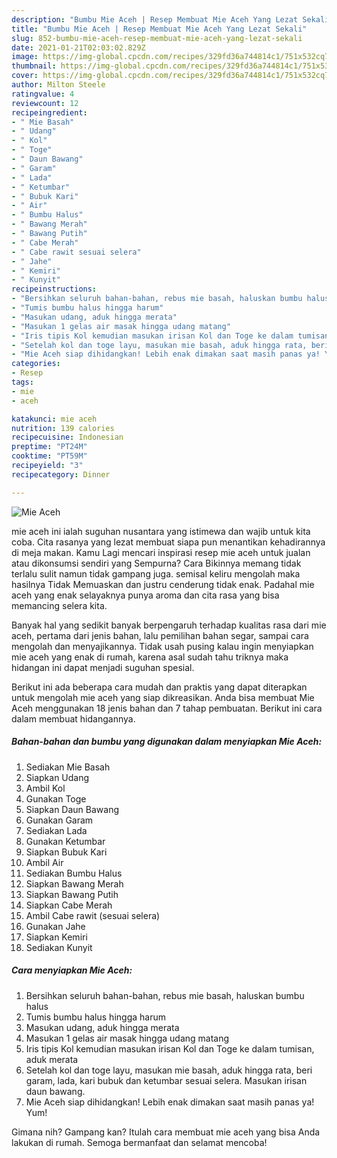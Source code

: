 ```yaml
---
description: "Bumbu Mie Aceh | Resep Membuat Mie Aceh Yang Lezat Sekali"
title: "Bumbu Mie Aceh | Resep Membuat Mie Aceh Yang Lezat Sekali"
slug: 852-bumbu-mie-aceh-resep-membuat-mie-aceh-yang-lezat-sekali
date: 2021-01-21T02:03:02.829Z
image: https://img-global.cpcdn.com/recipes/329fd36a744814c1/751x532cq70/mie-aceh-foto-resep-utama.jpg
thumbnail: https://img-global.cpcdn.com/recipes/329fd36a744814c1/751x532cq70/mie-aceh-foto-resep-utama.jpg
cover: https://img-global.cpcdn.com/recipes/329fd36a744814c1/751x532cq70/mie-aceh-foto-resep-utama.jpg
author: Milton Steele
ratingvalue: 4
reviewcount: 12
recipeingredient:
- " Mie Basah"
- " Udang"
- " Kol"
- " Toge"
- " Daun Bawang"
- " Garam"
- " Lada"
- " Ketumbar"
- " Bubuk Kari"
- " Air"
- " Bumbu Halus"
- " Bawang Merah"
- " Bawang Putih"
- " Cabe Merah"
- " Cabe rawit sesuai selera"
- " Jahe"
- " Kemiri"
- " Kunyit"
recipeinstructions:
- "Bersihkan seluruh bahan-bahan, rebus mie basah, haluskan bumbu halus"
- "Tumis bumbu halus hingga harum"
- "Masukan udang, aduk hingga merata"
- "Masukan 1 gelas air masak hingga udang matang"
- "Iris tipis Kol kemudian masukan irisan Kol dan Toge ke dalam tumisan, aduk merata"
- "Setelah kol dan toge layu, masukan mie basah, aduk hingga rata, beri garam, lada, kari bubuk dan ketumbar sesuai selera. Masukan irisan daun bawang."
- "Mie Aceh siap dihidangkan! Lebih enak dimakan saat masih panas ya! Yum!"
categories:
- Resep
tags:
- mie
- aceh

katakunci: mie aceh 
nutrition: 139 calories
recipecuisine: Indonesian
preptime: "PT24M"
cooktime: "PT59M"
recipeyield: "3"
recipecategory: Dinner

---
```



![Mie Aceh](https://img-global.cpcdn.com/recipes/329fd36a744814c1/751x532cq70/mie-aceh-foto-resep-utama.jpg)


mie aceh ini ialah suguhan nusantara yang istimewa dan wajib untuk kita coba. Cita rasanya yang lezat membuat siapa pun menantikan kehadirannya di meja makan.
Kamu Lagi mencari inspirasi resep mie aceh untuk jualan atau dikonsumsi sendiri yang Sempurna? Cara Bikinnya memang tidak terlalu sulit namun tidak gampang juga. semisal keliru mengolah maka hasilnya Tidak Memuaskan dan justru cenderung tidak enak. Padahal mie aceh yang enak selayaknya punya aroma dan cita rasa yang bisa memancing selera kita.

Banyak hal yang sedikit banyak berpengaruh terhadap kualitas rasa dari mie aceh, pertama dari jenis bahan, lalu pemilihan bahan segar, sampai cara mengolah dan menyajikannya. Tidak usah pusing kalau ingin menyiapkan mie aceh yang enak di rumah, karena asal sudah tahu triknya maka hidangan ini dapat menjadi suguhan spesial.




Berikut ini ada beberapa cara mudah dan praktis yang dapat diterapkan untuk mengolah mie aceh yang siap dikreasikan. Anda bisa membuat Mie Aceh menggunakan 18 jenis bahan dan 7 tahap pembuatan. Berikut ini cara dalam membuat hidangannya.

<!--inarticleads1-->

##### Bahan-bahan dan bumbu yang digunakan dalam menyiapkan Mie Aceh:

1. Sediakan  Mie Basah
1. Siapkan  Udang
1. Ambil  Kol
1. Gunakan  Toge
1. Siapkan  Daun Bawang
1. Gunakan  Garam
1. Sediakan  Lada
1. Gunakan  Ketumbar
1. Siapkan  Bubuk Kari
1. Ambil  Air
1. Sediakan  Bumbu Halus
1. Siapkan  Bawang Merah
1. Siapkan  Bawang Putih
1. Siapkan  Cabe Merah
1. Ambil  Cabe rawit (sesuai selera)
1. Gunakan  Jahe
1. Siapkan  Kemiri
1. Sediakan  Kunyit




<!--inarticleads2-->

##### Cara menyiapkan Mie Aceh:

1. Bersihkan seluruh bahan-bahan, rebus mie basah, haluskan bumbu halus
1. Tumis bumbu halus hingga harum
1. Masukan udang, aduk hingga merata
1. Masukan 1 gelas air masak hingga udang matang
1. Iris tipis Kol kemudian masukan irisan Kol dan Toge ke dalam tumisan, aduk merata
1. Setelah kol dan toge layu, masukan mie basah, aduk hingga rata, beri garam, lada, kari bubuk dan ketumbar sesuai selera. Masukan irisan daun bawang.
1. Mie Aceh siap dihidangkan! Lebih enak dimakan saat masih panas ya! Yum!




Gimana nih? Gampang kan? Itulah cara membuat mie aceh yang bisa Anda lakukan di rumah. Semoga bermanfaat dan selamat mencoba!
